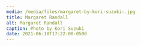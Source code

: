```yaml
---
media: /media/files/margaret-by-kori-suzuki-.jpg
title: Margaret Randall
alt: Margaret Randall
caption: Photo by Kori Suzuki
date: 2021-06-18T17:22:00-0500
---
```

